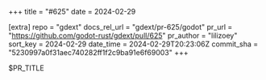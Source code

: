 +++
title = "#625"
date = 2024-02-29

[extra]
repo = "gdext"
docs_rel_url = "gdext/pr-625/godot"
pr_url = "https://github.com/godot-rust/gdext/pull/625"
pr_author = "lilizoey"
sort_key = 2024-02-29
date_time = 2024-02-29T20:23:06Z
commit_sha = "5230997a0f31aec740282ff1f2c9ba91e6f69003"
+++

$PR_TITLE
